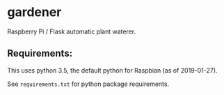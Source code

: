 # gardener
Raspberry Pi / Flask automatic plant waterer.

## Requirements:
This uses python 3.5, the default python for Raspbian (as of 2019-01-27).

See `requirements.txt` for python package requirements.


